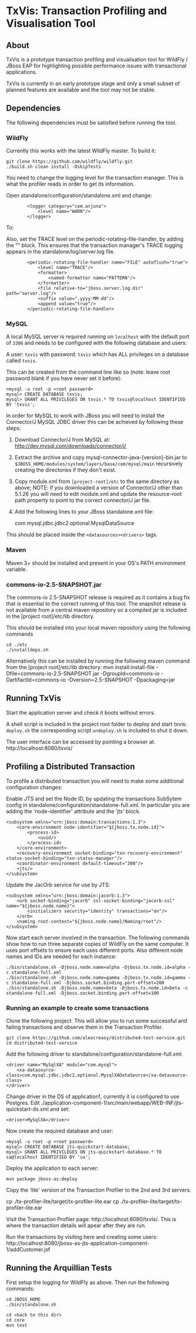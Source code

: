 TxVis: Transaction Profiling and Visualisation Tool
===================================================

About
-----
TxVis is a prototype transaction profiling and visualisation tool for WildFly / JBoss EAP for highlighting possible performance issues with transactional applications.

TxVis is currently in an early prototype stage and only a small subset of planned features are available and the tool may not be stable.

Dependencies
------------

The following dependencies must be satisfied before running the tool. 

### WildFly

Currently this works with the latest WildFly master. To build it:

    git clone https://github.com/wildfly/wildfly.git
    ./build.sh clean install -DskipTests

You need to change the logging level for the transaction manager. This is what the profiler reads in order to get its information.

Open standalone/configuration/standalone.xml and change:

            <logger category="com.arjuna">
                <level name="WARN"/>
            </logger>

To:
            <logger category="com.arjuna">
                <level name="TRACE"/>
            </logger>

Also, set the TRACE level on the periodic-rotating-file-handler, by adding the "<level name="TRACE"/>" block. This ensures that the transaction manager's
TRACE logging appears in the standalone/log/server.log file.

            <periodic-rotating-file-handler name="FILE" autoflush="true">
                <level name="TRACE"/>
                <formatter>
                    <named-formatter name="PATTERN"/>
                </formatter>
                <file relative-to="jboss.server.log.dir" path="server.log"/>
                <suffix value=".yyyy-MM-dd"/>
                <append value="true"/>
            </periodic-rotating-file-handler>


### MySQL

A local MySQL server is required running on `localhost` with the default port of `3306` and needs to be configured with the following database and users:

A user: `txvis` with password: `txvis` which has ALL privileges on a database called `txvis`.

This can be created from the command line like so (note: leave root password blank if you have never set it before):

	>mysql -u root -p <root password>
	mysql> CREATE DATABASE txvis;
	mysql> GRANT ALL PRIVILEGES ON txvis.* TO txvis@localhost IDENTIFIED BY 'txvis';
	
In order for MySQL to work with JBoss you will need to install the Connector/J MySQL JDBC driver this can be achieved by following these steps:

1. Download Connector/J from MySQL at: http://dev.mysql.com/downloads/connector/j/
2. Extract the archive and copy mysql-connector-java-[version]-bin.jar to `$JBOSS_HOME/modules/system/layers/base/com/mysql/main` recursively creating the directories if they don't exist.
3. Copy module.xml from `[project-root]/etc` to the same directory as above; NOTE: if you downloaded a version of Connector/J other than 5.1.26 you will need to edit module.xml and update the resource-root path property to point to the correct connector/J jar file.
4. Add the following lines to your JBoss standalone.xml file:
		
   <driver name="MySqlNonXA" module="com.mysql">
       <datasource-class>com.mysql.jdbc.jdbc2.optional.MysqlDataSource</datasource-class>
   </driver>
    
This should be placed inside the `<datasources><drivers>` tags.

### Maven

Maven 3+ should be installed and present in your OS's PATH environment variable.

### commons-io-2.5-SNAPSHOT.jar

The commons-io 2.5-SNAPSHOT release is required as it contains a bug fix that is essential to the correct running of this tool. The snapshot release is not available from a central maven repository so a compiled jar is included in the [project root]/etc/lib directory. 

This should be installed into your local maven repository using the following commands

    cd ./etc
    ./installdeps.sh

Alternatively this can be installed by running the following maven command from the [project root]/etc/lib directory: 
	mvn install:install-file -Dfile=commons-io-2.5-SNAPSHOT.jar -DgroupId=commons-io -DartifactId=commons-io -Dversion=2.5-SNAPSHOT -Dpackaging=jar
	
Running TxVis
-------------

Start the application server and check it boots without errors.

A shell script is included in the project root folder to deploy and start txvis: `deploy.sh` the corresponding script `undeploy.sh` is included to shut it down.

The user interface can be accessed by pointing a browser at: http://localhost:8080/txvis/


## Profiling a Distributed Transaction

To profile a distributed transaction you will need to make some additional configuration changes:

Enable JTS and set the Node ID, by updating the transactions SubSytem config in standalone/configuration/standalone-full.xml. In particular you are adding the 'node-identifier' attribute
and the 'jts' block.

    <subsystem xmlns="urn:jboss:domain:transactions:1.3">
        <core-environment node-identifier="${jboss.tx.node.id}">
            <process-id>
                <uuid/>
            </process-id>
        </core-environment>
        <recovery-environment socket-binding="txn-recovery-environment" status-socket-binding="txn-status-manager"/>
        <coordinator-environment default-timeout="300"/>
        <jts/>
    </subsystem>

Update the JacOrb service for use by JTS:

    <subsystem xmlns="urn:jboss:domain:jacorb:1.3">
        <orb socket-binding="jacorb" ssl-socket-binding="jacorb-ssl" name="${jboss.node.name}">
            <initializers security="identity" transactions="on"/>
        </orb>
        <naming root-context="${jboss.node.name}/Naming/root"/>
    </subsystem>


Now start each server involved in the transaction. The following commands show how to run three separate copies of WildFly on the same computer. It uses port offsets to ensure each uses
different ports. Also different node names and IDs are needed for each instance:

    ./bin/standalone.sh -Djboss.node.name=alpha -Djboss.tx.node.id=alpha -c standalone-full.xml
    ./bin/standalone.sh -Djboss.node.name=gamma -Djboss.tx.node.id=gamma -c standalone-full.xml -Djboss.socket.binding.port-offset=200
    ./bin/standalone.sh -Djboss.node.name=beta -Djboss.tx.node.id=beta -c standalone-full.xml -Djboss.socket.binding.port-offset=100


### Running an example to create some transactions

Clone the following project. This will allow you to run some successful and failing transactions and observe them in the Transaction Profiler.

    git clone https://github.com/alexcreasy/distributed-test-service.git
    cd distributed-test-service

Add the following driver to standalone/configuration/standalone-full.xml.

    <driver name="MySqlXA" module="com.mysql">
        <xa-datasource-class>com.mysql.jdbc.jdbc2.optional.MysqlXADataSource</xa-datasource-class>
    </driver>

Change driver in the DS of application1, currently it is configured to use Postgres. Edit ./application-component-1/src/main/webapp/WEB-INF/jts-quickstart-ds.xml and set:

    <driver>MySqlXA</driver>

Now create the required database and user:

	>mysql -u root -p <root password>
	mysql> CREATE DATABASE jts-quickstart-database;
	mysql> GRANT ALL PRIVILEGES ON jts-quickstart-database.* TO sa@localhost IDENTIFIED BY 'sa';

Deploy the application to each server:

    mvn package jboss-as:deploy

Copy the 'lite' version of the Transaction Profiler to the 2nd and 3rd servers.

  cp ./tx-profiler-lite/target/tx-profiler-lite.ear <PATH TO DEPLOY DIR ON SERVER2>
  cp ./tx-profiler-lite/target/tx-profiler-lite.ear <PATH TO DEPLOY DIR ON SERVER3>


Visit the Transaction Profiler page: http://localhost:8080/txvis/. This is where the transaction details will apear after they are run.

Run the transactions by visiting here and creating some users: http://localhost:8080/jboss-as-jts-application-component-1/addCustomer.jsf


## Running the Arquillian Tests

First setup the logging for WildFly as above. Then run the following commands:

    cd JBOSS_HOME
    ./bin/standalone.sh
    
    cd <back to this dir>
    cd core
    mvn test
